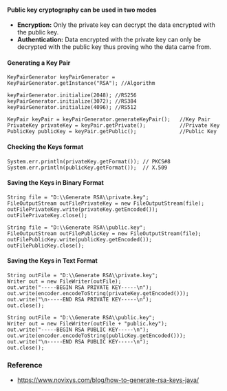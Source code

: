 
#### Public key cryptography can be used in two modes 

- <b>Encryption:</b> Only the private key can decrypt the data encrypted with the public key.
- <b>Authentication:</b> Data encrypted with the private key can only be decrypted with the public key thus proving who the data came from.

#### Generating a Key Pair

	KeyPairGenerator keyPairGenerator = KeyPairGenerator.getInstance("RSA"); //Algorithm 
	
	keyPairGenerator.initialize(2048); //RS256
	keyPairGenerator.initialize(3072); //RS384
	keyPairGenerator.initialize(4096); //RS512

	KeyPair keyPair = keyPairGenerator.generateKeyPair();   //Key Pair
	PrivateKey privateKey = keyPair.getPrivate();           //Private Key
	PublicKey publicKey = keyPair.getPublic();              //Public Key

#### Checking the Keys format

	System.err.println(privateKey.getFormat()); // PKCS#8
	System.err.println(publicKey.getFormat());  // X.509

#### Saving the Keys in Binary Format

	String file = "D:\\Generate RSA\\private.key";
	FileOutputStream outFilePrivateKey = new FileOutputStream(file);
	outFilePrivateKey.write(privateKey.getEncoded());
	outFilePrivateKey.close();

	String file = "D:\\Generate RSA\\public.key";
	FileOutputStream outFilePublicKey = new FileOutputStream(file);
	outFilePublicKey.write(publicKey.getEncoded());
	outFilePublicKey.close();

#### Saving the Keys in Text Format

	String outFile = "D:\\Generate RSA\\private.key";
	Writer out = new FileWriter(outFile);
	out.write("-----BEGIN RSA PRIVATE KEY-----\n");
	out.write(encoder.encodeToString(privateKey.getEncoded()));
	out.write("\n-----END RSA PRIVATE KEY-----\n");
	out.close();

	String outFile = "D:\\Generate RSA\\public.key";
	Writer out = new FileWriter(outFile + "public.key");
	out.write("-----BEGIN RSA PUBLIC KEY-----\n");
	out.write(encoder.encodeToString(publicKey.getEncoded()));
	out.write("\n-----END RSA PUBLIC KEY-----\n");
	out.close();

### Reference

- https://www.novixys.com/blog/how-to-generate-rsa-keys-java/

